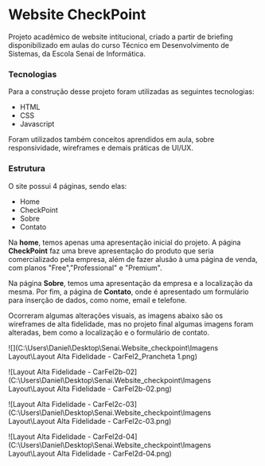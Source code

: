 

# Website CheckPoint

Projeto acadêmico de website intitucional, criado a partir de briefing disponibilizado em aulas do curso Técnico em Desenvolvimento de Sistemas, da Escola Senai de Informática.



### Tecnologias

Para a construção desse projeto foram utilizadas as seguintes tecnologias:

- HTML
- CSS
- Javascript

Foram utilizados também conceitos aprendidos em aula, sobre responsividade, wireframes e demais práticas de UI/UX.



### Estrutura

O site possui 4 páginas, sendo elas:

- Home
- CheckPoint
- Sobre
- Contato

Na **home**, temos apenas uma apresentação inicial do projeto. A página **CheckPoint** faz uma breve apresentação do produto que seria comercializado pela empresa, além de fazer alusão à uma página de venda, com planos "Free","Professional" e "Premium".

Na página **Sobre**, temos uma apresentação da empresa e a localização da mesma. Por fim, a página de **Contato**, onde é apresentado um formulário para inserção de dados, como nome, email e telefone.

Ocorreram algumas alterações visuais, as imagens abaixo são os wireframes de alta fidelidade, mas no projeto final algumas imagens foram alteradas, bem como a localização e o formulário de contato.



![](C:\Users\Daniel\Desktop\Senai.Website_checkpoint\Imagens Layout\Layout Alta Fidelidade - CarFel2_Prancheta 1.png)

![Layout Alta Fidelidade - CarFel2b-02](C:\Users\Daniel\Desktop\Senai.Website_checkpoint\Imagens Layout\Layout Alta Fidelidade - CarFel2b-02.png)

![Layout Alta Fidelidade - CarFel2c-03](C:\Users\Daniel\Desktop\Senai.Website_checkpoint\Imagens Layout\Layout Alta Fidelidade - CarFel2c-03.png)

![Layout Alta Fidelidade - CarFel2d-04](C:\Users\Daniel\Desktop\Senai.Website_checkpoint\Imagens Layout\Layout Alta Fidelidade - CarFel2d-04.png)
